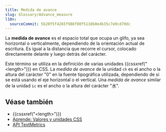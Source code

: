 ```yaml
---
title: Medida de avance
slug: Glossary/Advance_measure
l10n:
  sourceCommit: 5b20f5f4265f988f80f513db0e4b35c7e0cd70dc
---
```


La **medida de avance** es el espacio total que ocupa un glifo, ya sea horizontal o verticalmente, dependiendo de la orientación actual de escritura. Es igual a la distancia que recorre el cursor, colocado directamente delante y luego detrás del carácter.

Este término se utiliza en la definición de varias unidades {{cssxref("&lt;length&gt;")}} en CSS.
La _medida de avance_ de la unidad `ch` es el ancho o la altura del carácter "0" en la fuente tipográfica utilizada, dependiendo de si se está usando el eje horizontal o el vertical. Una _medida de avance_ similar de la unidad `ic` es el ancho o la altura del carácter "水".

## Véase también

- {{cssxref("&lt;length&gt;")}}
- [Aprende: Valores y unidades CSS](/es/docs/Learn_web_development/Core/Styling_basics/Values_and_units)
- [API TextMetrics](/es/docs/Web/API/TextMetrics)

